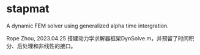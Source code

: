 # stapmat
A dynamic FEM solver using generalized alpha time intergration. 

Rope Zhou, 2023.04.25
搭建动力学求解器框架DynSolve.m，并预留了时间积分、后处理和非线性的接口。
